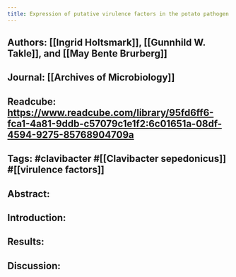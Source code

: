 ```yaml
---
title: Expression of putative virulence factors in the potato pathogen Clavibacter michiganensis subsp. sepedonicus during infection
---
```


## **Authors**: [[Ingrid Holtsmark]], [[Gunnhild W. Takle]], and [[May Bente Brurberg]]

## **Journal**: [[Archives of Microbiology]]

## **Readcube**: https://www.readcube.com/library/95fd6ff6-fca1-4a81-9ddb-c57079c1e1f2:6c01651a-08df-4594-9275-85768904709a

## **Tags**: #clavibacter #[[Clavibacter sepedonicus]] #[[virulence factors]]

## **Abstract**:

## **Introduction**:

## **Results**:

## **Discussion**:
